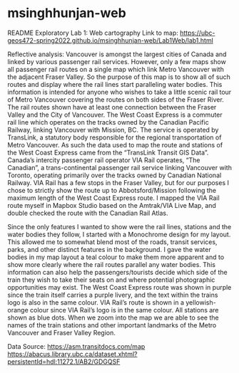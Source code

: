 # msinghhunjan-web
README 
Exploratory Lab 1: Web cartography
Link to map: https://ubc-geos472-spring2022.github.io/msinghhunjan-web/Lab1Web/lab1.html

Reflective analysis: Vancouver is amongst the largest cities of Canada and linked by various passenger rail services. However, only a few maps show all passenger rail routes on
a single map which link Metro Vancouver with the adjacent Fraser Valley. So the purpose of this map is to show all of such routes and display where the rail lines start 
paralleling water bodies. This information is intended for anyone who wishes to take a little scenic rail tour of Metro Vancouver covering the routes on both sides of the Fraser 
River. The rail routes shown have at least one connection between the Fraser Valley and the City of Vancouver. The West Coast Express is a commuter rail line which operates on 
the tracks owned by the Canadian Pacific Railway, linking Vancouver with Mission, BC. The service is operated by TransLink, a statutory body responsible for the regional 
transportation of Metro Vancouver. As such the data used to map the route and stations of the West Coast Express came from the “TransLink Transit GIS Data”. Canada’s intercity
passenger rail operator VIA Rail operates, “The Canadian”, a trans-continental passenger rail service linking Vancouver with Toronto, operating primarily over the tracks owned 
by Canadian National Railway. VIA Rail has a few stops in the Fraser Valley, but for our purposes I chose to strictly show the route up to Abbotsford/Mission following the 
maximum length of the West Coast Express route. I mapped the VIA Rail route myself in Mapbox Studio based on the Amtrak/VIA Live Map, and double checked the route with the 
Canadian Rail Atlas.


Since the only features I wanted to show were the rail lines, stations and the water bodies they follow, I started with a Monochrome design for my layout. 
This allowed me to somewhat blend most of the roads, transit services, parks, and other distinct features in the background. I gave the water bodies in my map layout a teal colour
to make them more apparent and to show more clearly where the rail routes parallel any water bodies. This information can also help the passengers/tourists decide which side of 
the train they wish to take their seats on and where potential photographic opportunities may exist. The West Coast Express route was shown in purple since the train itself 
carries a purple livery, and the text within the trains logo is also in the same colour. VIA Rail’s route is shown in a yellowish-orange colour since VIA Rail’s logo is in the 
same colour. All stations are shown as blue dots. When we zoom into the map we are able to see the names of the train stations and other important landmarks of the Metro Vancouver
and Fraser Valley Region.

Data Source: 
https://asm.transitdocs.com/map 
https://abacus.library.ubc.ca/dataset.xhtml?persistentId=hdl:11272.1/AB2/GDGQSF
